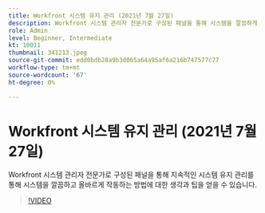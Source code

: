 ```yaml
---
title: Workfront 시스템 유지 관리 (2021년 7월 27일)
description: Workfront 시스템 관리자 전문가로 구성된 패널을 통해 시스템을 깔끔하게 유지하고 지속적인 시스템을 사용하여 작동하는 방법에 대한 생각과 팁을 얻을 수 있습니다. (설명은 60~160자 사이여야 함)
role: Admin
level: Beginner, Intermediate
kt: 10011
thumbnail: 341213.jpeg
source-git-commit: edd0bdb28a9b3d065a64a95af6a216b747577c77
workflow-type: tm+mt
source-wordcount: '67'
ht-degree: 0%

---
```


# Workfront 시스템 유지 관리 (2021년 7월 27일)

Workfront 시스템 관리자 전문가로 구성된 패널을 통해 지속적인 시스템 유지 관리를 통해 시스템을 깔끔하고 올바르게 작동하는 방법에 대한 생각과 팁을 얻을 수 있습니다.

>[!VIDEO](https://video.tv.adobe.com/v/341213/?quality=12&learn=on)
